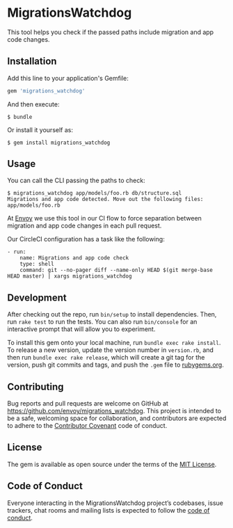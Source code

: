 # MigrationsWatchdog

This tool helps you check if the passed paths include migration and app code changes.

## Installation

Add this line to your application's Gemfile:

```ruby
gem 'migrations_watchdog'
```

And then execute:

    $ bundle

Or install it yourself as:

    $ gem install migrations_watchdog

## Usage

You can call the CLI passing the paths to check:

```
$ migrations_watchdog app/models/foo.rb db/structure.sql
Migrations and app code detected. Move out the following files:
app/models/foo.rb
```

At [Envoy](https://envoy.com/jobs/) we use this tool in our CI flow to force separation between migration and app code changes in each pull request.

Our CircleCI configuration has a task like the following:

```
- run:
    name: Migrations and app code check
    type: shell
    command: git --no-pager diff --name-only HEAD $(git merge-base HEAD master) | xargs migrations_watchdog
```

## Development

After checking out the repo, run `bin/setup` to install dependencies. Then, run `rake test` to run the tests. You can also run `bin/console` for an interactive prompt that will allow you to experiment.

To install this gem onto your local machine, run `bundle exec rake install`. To release a new version, update the version number in `version.rb`, and then run `bundle exec rake release`, which will create a git tag for the version, push git commits and tags, and push the `.gem` file to [rubygems.org](https://rubygems.org).

## Contributing

Bug reports and pull requests are welcome on GitHub at https://github.com/envoy/migrations_watchdog. This project is intended to be a safe, welcoming space for collaboration, and contributors are expected to adhere to the [Contributor Covenant](http://contributor-covenant.org) code of conduct.

## License

The gem is available as open source under the terms of the [MIT License](https://opensource.org/licenses/MIT).

## Code of Conduct

Everyone interacting in the MigrationsWatchdog project’s codebases, issue trackers, chat rooms and mailing lists is expected to follow the [code of conduct](https://github.com/envoy/migrations_watchdog/blob/master/CODE_OF_CONDUCT.md).
